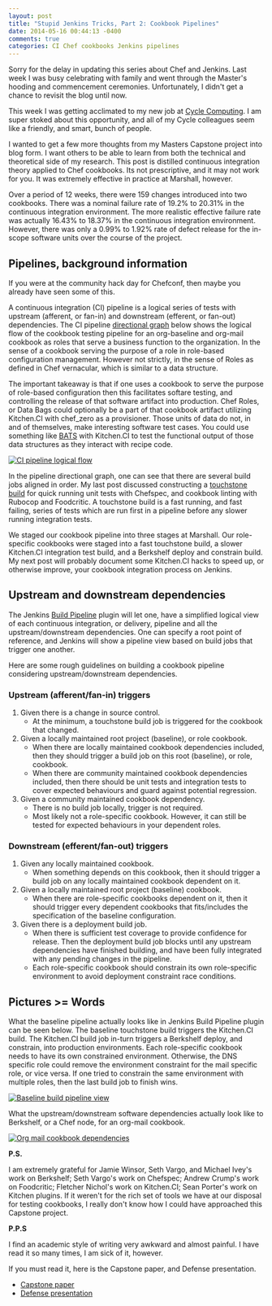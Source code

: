 ```yaml
---
layout: post
title: "Stupid Jenkins Tricks, Part 2: Cookbook Pipelines"
date: 2014-05-16 00:44:13 -0400
comments: true
categories: CI Chef cookbooks Jenkins pipelines
---
```


Sorry for the delay in updating this series about Chef and Jenkins.  Last week I was busy celebrating with family and went through the Master's hooding
and commencement ceremonies.  Unfortunately, I didn't get a chance to revisit the blog until now.

This week I was getting acclimated to my new job at [Cycle Computing](http://www.cyclecomputing.com).  I am super stoked about
this opportunity, and all of my Cycle colleagues seem like a friendly, and smart, bunch of people.

I wanted to get a few more thoughts from my Masters Capstone project into blog form.  I want others to be able to learn from both the technical and theoretical side of my research.
This post is distilled continuous integration theory applied to Chef cookbooks.  Its not prescriptive, and it may not work for you.  It was extremely effective in practice
at Marshall, however.

Over a period of 12 weeks, there were 159 changes introduced into two cookbooks.  There was a nominal failure rate of 19.2% to 20.31% in the continuous integration environment.
The more realistic effective failure rate was actually 16.43% to 18.37% in the continuous integration environment.  However, there was only a 0.99% to 1.92% rate of defect
release for the in-scope software units over the course of the project.

<!-- more -->

## Pipelines, background information

If you were at the community hack day for Chefconf, then maybe you already have seen some of this.

A continuous integration (CI) pipeline is a logical series of tests with upstream (afferent, or fan-in) and downstream (efferent, or fan-out) dependencies.
The CI pipeline [directional graph](http://graphviz.org) below shows the logical flow of the cookbook testing pipeline
for an org-baseline and org-mail cookbook as roles that serve a business function to the organization.  In the sense of a
cookbook serving the purpose of a role in role-based configuration management.  However not strictly, in the sense of Roles as
defined in Chef vernacular, which is similar to a data structure.

The important takeaway is that if one uses a cookbook to serve the purpose of role-based configuration then this facilitates
softare testing, and controlling the release of that software artifact into production.  Chef Roles, or Data Bags could optionally
be a part of that cookbook artifact utilizing Kitchen.CI with chef_zero as a provisioner.  Those units of data do not, in and of
themselves, make interesting software test cases.  You could use something like [BATS](https://github.com/sstephenson/bats) with
Kitchen.CI to test the functional output of those data structures as they interact with recipe code.

[![CI pipeline logical flow](/images/build-pipeline.svg)](/images/build-pipeline.dot.txt)

In the pipeline directional graph, one can see that there are several build jobs aligned in order.  My last post discussed
constructing a [touchstone build](https://atomic-penguin.github.io/blog/2014/04/29/stupid-jenkins-and-chef-tricks-part-1-rubocop/) for
quick running unit tests with Chefspec, and cookbook linting with Rubocop and Foodcritic.  A touchstone build is a fast running, and fast
failing, series of tests which are run first in a pipeline before any slower running integration tests.

We staged our cookbook pipeline into three stages at Marshall.  Our role-specific cookbooks were staged into a fast touchstone
build, a slower Kitchen.CI integration test build, and a Berkshelf deploy and constrain build.  My next post
will probably document some Kitchen.CI hacks to speed up, or otherwise improve, your cookbook integration process on Jenkins.

## Upstream and downstream dependencies

The Jenkins [Build Pipeline](https://wiki.jenkins-ci.org/display/JENKINS/Build+Pipeline+Plugin) plugin will let one, have
a simplified logical view of each continuous integration, or delivery, pipeline and all the upstream/downstream dependencies.  One can
specify a root point of reference, and Jenkins will show a pipeline view based on build jobs that trigger one another.

Here are some rough guidelines on building a cookbook pipeline considering upstream/downstream dependencies.

### Upstream (afferent/fan-in) triggers

1. Given there is a change in source control.
   * At the minimum, a touchstone build job is triggered for the cookbook that changed.
2. Given a locally maintained root project (baseline), or role cookbook.
   * When there are locally maintained cookbook dependencies included, then they should trigger a build job on this root (baseline), or role, cookbook.
   * When there are community maintained cookbook dependencies included, then there should be unit tests and integration tests to cover expected
     behaviours and guard against potential regression.
3. Given a community maintained cookbook dependency.
   * There is no build job locally, trigger is not required.
   * Most likely not a role-specific cookbook.  However, it can still be tested for expected behaviours in your dependent roles.

### Downstream (efferent/fan-out) triggers

1. Given any locally maintained cookbook.
   * When something depends on this cookbook, then it should trigger a build job on any locally maintained cookbook dependent on it.
2. Given a locally maintained root project (baseline) cookbook.
   * When there are role-specific cookbooks dependent on it, then it should trigger every dependent cookbooks that fits/includes
     the specification of the baseline configuration.
3. Given there is a deployment build job.
   * When there is sufficient test coverage to provide confidence for release.  Then the deployment build job blocks until any upstream
     dependencies have finished building, and have been fully integrated with any pending changes in the pipeline.
   * Each role-specific cookbook should constrain its own role-specific environment to avoid deployment constraint race conditions.

## Pictures >= Words

What the baseline pipeline actually looks like in Jenkins Build Pipeline plugin can be seen below.  The baseline touchstone build triggers
the Kitchen.CI build.  The Kitchen.CI build job in-turn triggers a Berkshelf deploy, and constrain, into production environments.  Each
role-specific cookbook needs to have its own constrained environment.  Otherwise, the DNS specific role could remove the environment constraint for
the mail specific role, or vice versa.  If one tried to constrain the same environment with multiple roles, then the last build job to finish wins.

[![Baseline build pipeline view](/images/jenkins-baseline-pipeline.png)](/images/jenkins-baseline-pipeline.png)

What the upstream/downstream software dependencies actually look like to Berkshelf, or a Chef node, for an org-mail cookbook.

[![Org mail cookbook dependencies](/images/mu-mail-dependencies.svg)](/images/mu-mail-dependencies.dot.txt)

**P.S.**

I am extremely grateful for Jamie Winsor, Seth Vargo, and Michael Ivey's work on Berkshelf; Seth Vargo's work on Chefspec; Andrew Crump's work on Foodcritic;
Fletcher Nichol's work on Kitchen.CI; Sean Porter's work on Kitchen plugins.  If it weren't for the rich set of tools we have at our disposal
for testing cookbooks, I really don't know how I could have approached this Capstone project.

**P.P.S**

I find an academic style of writing very awkward and almost painful.  I have read it so many times, I am sick of it, however.

If you must read it, here is the Capstone paper, and Defense presentation.

* [Capstone paper](https://drive.google.com/file/d/0B5FVR8Dbge0eVmtmMFpqR0tvdGc)
* [Defense presentation](https://drive.google.com/file/d/0B5FVR8Dbge0eNXJaUmE4b2x0Z00)
